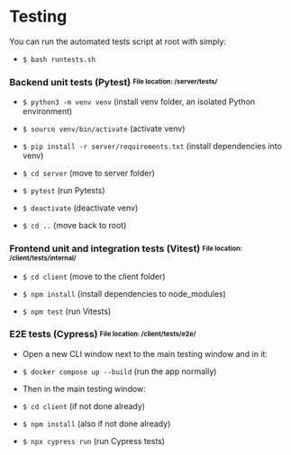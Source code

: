 # Testing

You can run the automated tests script at root with simply:
- `$ bash runtests.sh`

### Backend unit tests (Pytest) <sup><sub>File location: /server/tests/</sub></sup>
- `$ python3 -m venv venv` (install venv folder, an isolated Python environment)

- `$ source venv/bin/activate` (activate venv)

- `$ pip install -r server/requirements.txt` (install dependencies into venv)

- `$ cd server` (move to server folder)

- `$ pytest` (run Pytests)

- `$ deactivate` (deactivate venv)

- `$ cd ..` (move back to root)

### Frontend unit and integration tests (Vitest) <sup><sub>File location: /client/tests/internal/</sub></sup>
- `$ cd client` (move to the client folder)

- `$ npm install` (install dependencies to node_modules)

- `$ npm test` (run Vitests)

### E2E tests (Cypress) <sup><sub>File location: /client/tests/e2e/</sub></sup>
- Open a new CLI window next to the main testing window and in it:
  
- `$ docker compose up --build` (run the app normally)

- Then in the main testing window:
  
- `$ cd client` (if not done already)

- `$ npm install` (also if not done already)

- `$ npx cypress run` (run Cypress tests)
